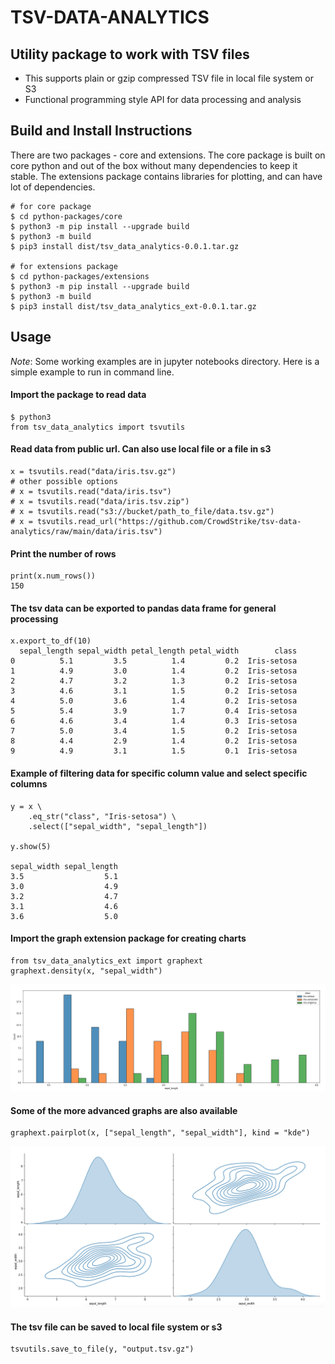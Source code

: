 # TSV-DATA-ANALYTICS 

## Utility package to work with TSV files
 * This supports plain or gzip compressed TSV file in local file system or S3
 * Functional programming style API for data processing and analysis

## Build and Install Instructions
There are two packages - core and extensions. The core package is built on core python and out of the box without many dependencies
to keep it stable. The extensions package contains libraries for plotting, and can have lot of dependencies. 
```
# for core package
$ cd python-packages/core
$ python3 -m pip install --upgrade build
$ python3 -m build
$ pip3 install dist/tsv_data_analytics-0.0.1.tar.gz

# for extensions package
$ cd python-packages/extensions
$ python3 -m pip install --upgrade build
$ python3 -m build
$ pip3 install dist/tsv_data_analytics_ext-0.0.1.tar.gz
```

## Usage
*Note*: Some working examples are in jupyter notebooks directory. Here is a simple example to run in command line.

#### Import the package to read data
```
$ python3
from tsv_data_analytics import tsvutils
```

#### Read data from public url. Can also use local file or a file in s3
```
x = tsvutils.read("data/iris.tsv.gz")
# other possible options
# x = tsvutils.read("data/iris.tsv")
# x = tsvutils.read("data/iris.tsv.zip")
# x = tsvutils.read("s3://bucket/path_to_file/data.tsv.gz")
# x = tsvutils.read_url("https://github.com/CrowdStrike/tsv-data-analytics/raw/main/data/iris.tsv")
```
#### Print the number of rows
```
print(x.num_rows())
150
```

#### The tsv data can be exported to pandas data frame for general processing
```
x.export_to_df(10)
  sepal_length sepal_width petal_length petal_width        class
0          5.1         3.5          1.4         0.2  Iris-setosa
1          4.9         3.0          1.4         0.2  Iris-setosa
2          4.7         3.2          1.3         0.2  Iris-setosa
3          4.6         3.1          1.5         0.2  Iris-setosa
4          5.0         3.6          1.4         0.2  Iris-setosa
5          5.4         3.9          1.7         0.4  Iris-setosa
6          4.6         3.4          1.4         0.3  Iris-setosa
7          5.0         3.4          1.5         0.2  Iris-setosa
8          4.4         2.9          1.4         0.2  Iris-setosa
9          4.9         3.1          1.5         0.1  Iris-setosa
```

#### Example of filtering data for specific column value and select specific columns
```
y = x \
    .eq_str("class", "Iris-setosa") \
    .select(["sepal_width", "sepal_length"])

y.show(5)

sepal_width	sepal_length
3.5        	         5.1
3.0        	         4.9
3.2        	         4.7
3.1        	         4.6
3.6        	         5.0
```
#### Import the graph extension package for creating charts
```
from tsv_data_analytics_ext import graphext
graphext.density(x, "sepal_width")
```
![iris sepal_width histogram](images/iris-hist.png)

#### Some of the more advanced graphs are also available
```
graphext.pairplot(x, ["sepal_length", "sepal_width"], kind = "kde")
```
![iris sepal_width pairplot](images/iris-pairplot.png)

#### The tsv file can be saved to local file system or s3
```
tsvutils.save_to_file(y, "output.tsv.gz")
```
